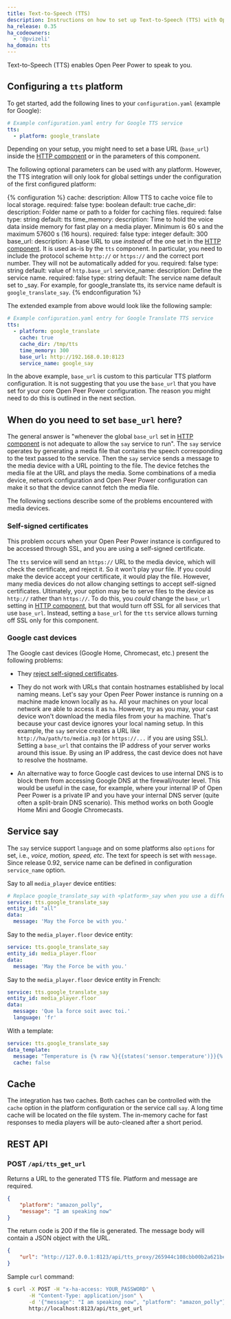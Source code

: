 ```yaml
---
title: Text-to-Speech (TTS)
description: Instructions on how to set up Text-to-Speech (TTS) with Open Peer Power.
ha_release: 0.35
ha_codeowners:
  - '@pvizeli'
ha_domain: tts
---
```


Text-to-Speech (TTS) enables Open Peer Power to speak to you.

## Configuring a `tts` platform

To get started, add the following lines to your `configuration.yaml` (example for Google):

```yaml
# Example configuration.yaml entry for Google TTS service
tts:
  - platform: google_translate
```

<div class='note'>

Depending on your setup, you might need to set a base URL (`base_url`) inside the [HTTP component](/integrations/http/) or in the parameters of this component.

</div>

The following optional parameters can be used with any platform. However, the TTS integration will only look for global settings under the configuration of the first configured platform:

{% configuration %}
cache:
  description: Allow TTS to cache voice file to local storage.
  required: false
  type: boolean
  default: true
cache_dir:
  description: Folder name or path to a folder for caching files.
  required: false
  type: string
  default: tts
time_memory:
  description: Time to hold the voice data inside memory for fast play on a media player. Minimum is 60 s and the maximum 57600 s (16 hours).
  required: false
  type: integer
  default: 300
base_url:
  description: A base URL to use *instead* of the one set in the [HTTP component](/integrations/http/). It is used as-is by the `tts` component. In particular, you need to include the protocol scheme `http://` or `https://` and the correct port number. They will not be automatically added for you.
  required: false
  type: string
  default: value of ``http.base_url``
service_name:
  description: Define the service name.
  required: false
  type: string
  default:  The service name default set to <platform>_say. For example, for google_translate tts, its service name default is `google_translate_say`.
{% endconfiguration %}

The extended example from above would look like the following sample:

```yaml
# Example configuration.yaml entry for Google Translate TTS service
tts:
  - platform: google_translate
    cache: true
    cache_dir: /tmp/tts
    time_memory: 300
    base_url: http://192.168.0.10:8123
    service_name: google_say
```

<div class='note'>

In the above example, `base_url` is custom to this particular TTS platform configuration. It is not suggesting that you use the `base_url` that you have set for your core Open Peer Power configuration. The reason you might need to do this is outlined in the next section.

</div>

## When do you need to set `base_url` here?

The general answer is "whenever the global `base_url` set in [HTTP component](/integrations/http/) is not adequate to allow the `say` service to run". The `say` service operates by generating a media file that contains the speech corresponding to the text passed to the service. Then the `say` service sends a message to the media device with a URL pointing to the file. The device fetches the media file at the URL and plays the media. Some combinations of a media device, network configuration and Open Peer Power configuration can make it so that the device cannot fetch the media file.

The following sections describe some of the problems encountered with media devices.

### Self-signed certificates

This problem occurs when your Open Peer Power instance is configured to be accessed through SSL, and you are using a self-signed certificate.

The `tts` service will send an `https://` URL to the media device, which will check the certificate, and reject it. So it won't play your file. If you could make the device accept your certificate, it would play the file. However, many media devices do not allow changing settings to accept self-signed certificates. Ultimately, your option may be to serve files to the device as `http://` rather than `https://`. To do this, you *could* change the `base_url` setting in [HTTP component](/integrations/http/), but that would turn off SSL for all services that use `base_url`. Instead, setting a `base_url` for the `tts` service allows turning off SSL only for this component.

### Google cast devices

The Google cast devices (Google Home, Chromecast, etc.) present the following problems:

* They [reject self-signed certificates](#self-signed-certificates).

* They do not work with URLs that contain hostnames established by local naming means. Let's say your Open Peer Power instance is running on a machine made known locally as `ha`. All your machines on your local network are able to access it as `ha`. However, try as you may, your cast device won't download the media files from your `ha` machine. That's because your cast device ignores your local naming setup. In this example, the `say` service creates a URL like `http://ha/path/to/media.mp3` (or `https://...` if you are using SSL). Setting a `base_url` that contains the IP address of your server works around this issue. By using an IP address, the cast device does not have to resolve the hostname.

* An alternative way to force Google cast devices to use internal DNS is to block them from accessing Google DNS at the firewall/router level. This would be useful in the case, for example, where your internal IP of Open Peer Power is a private IP and you have your internal DNS server (quite often a split-brain DNS scenario). This method works on both Google Home Mini and Google Chromecasts.

## Service say

The `say` service support `language` and on some platforms also `options` for set, i.e., *voice, motion, speed, etc*. The text for speech is set with `message`. Since release 0.92, service name can be defined in configuration `service_name` option.

Say to all `media_player` device entities:

```yaml
# Replace google_translate_say with <platform>_say when you use a different platform.
service: tts.google_translate_say
entity_id: "all"
data:
  message: 'May the Force be with you.'
```

Say to the `media_player.floor` device entity:

```yaml
service: tts.google_translate_say
entity_id: media_player.floor
data:
  message: 'May the Force be with you.'
```

Say to the `media_player.floor` device entity in French:

```yaml
service: tts.google_translate_say
entity_id: media_player.floor
data:
  message: 'Que la force soit avec toi.'
  language: 'fr'
```

With a template:

```yaml
service: tts.google_translate_say
data_template:
  message: "Temperature is {% raw %}{{states('sensor.temperature')}}{% endraw %}."
  cache: false
```

## Cache

The integration has two caches. Both caches can be controlled with the `cache` option in the platform configuration or the service call `say`. A long time cache will be located on the file system. The in-memory cache for fast responses to media players will be auto-cleaned after a short period.

## REST API

### POST `/api/tts_get_url`

Returns a URL to the generated TTS file. Platform and message are required.

```json
{
    "platform": "amazon_polly",
    "message": "I am speaking now"
}
```

The return code is 200 if the file is generated. The message body will contain a JSON object with the URL.

```json
{
    "url": "http://127.0.0.1:8123/api/tts_proxy/265944c108cbb00b2a621be5930513e03a0bb2cd_en_-_demo.mp3"
}
```

Sample `curl` command:

```bash
$ curl -X POST -H "x-ha-access: YOUR_PASSWORD" \
       -H "Content-Type: application/json" \
       -d '{"message": "I am speaking now", "platform": "amazon_polly"}' \
       http://localhost:8123/api/tts_get_url
```
